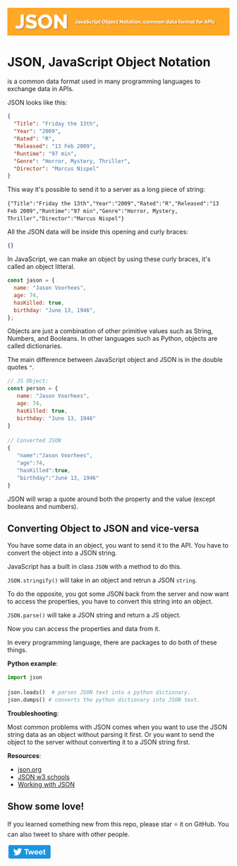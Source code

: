 ![json data format header](img/json.png)

# JSON, JavaScript Object Notation

is a common data format used in many programming languages to exchange data in APIs.

JSON looks like this:

```json
{
  "Title": "Friday the 13th",
  "Year": "2009",
  "Rated": "R",
  "Released": "13 Feb 2009",
  "Runtime": "97 min",
  "Genre": "Horror, Mystery, Thriller",
  "Director": "Marcus Nispel"
}
```

This way it's possible to send it to a server as a long piece of string:

`{"Title":"Friday the 13th","Year":"2009","Rated":"R","Released":"13 Feb 2009","Runtime":"97 min","Genre":"Horror, Mystery, Thriller","Director":"Marcus Nispel"}`

All the JSON data will be inside this opening and curly braces:

```json
{}
```

In JavaScript, we can make an object by using these curly braces, it's called an object litteral.

```js
const jason = {
  name: "Jason Voorhees",
  age: 74,
  hasKilled: true,
  birthday: "June 13, 1946",
};
```

Objects are just a combination of other primitive values such as String, Numbers, and Booleans. In other languages such as Python, objects are called dictionaries.

The main difference between JavaScript object and JSON is in the double quotes `"`.

```js
// JS Object:
const person = {
   name: "Jason Voorhees",
   age: 74,
   hasKilled: true,
   birthday: "June 13, 1946"
}

// Converted JSON
{
   "name":"Jason Voorhees",
   "age":74,
   "hasKilled":true,
   "birthday":"June 13, 1946"
}
```

JSON will wrap a quote around both the property and the value (except booleans and numbers).

## Converting Object to JSON and vice-versa

You have some data in an object, you want to send it to the API. You have to convert the object into a JSON string.

JavaScript has a built in class `JSON` with a method to do this.

`JSON.stringify()` will take in an object and retrun a JSON `string`.

To do the opposite, you got some JSON back from the server and now want to access the properties, you have to convert this string into an object.

`JSON.parse()` will take a JSON string and return a JS object.

Now you can access the properties and data from it.

In every programming language, there are packages to do both of these things.

**Python example**:

```python
import json

json.loads()  # parses JSON text into a python dictionary.
json.dumps() # converts the python dictionary into JSON text.
```

**Troubleshooting**:

Most common problems with JSON comes when you want to use the JSON string data as an object without parsing it first. Or you want to send the object to the server without converting it to a JSON string first.

**Resources**:

- [json.org](https://www.json.org/json-en.html)
- [JSON w3 schools](https://www.w3schools.com/js/js_json_intro.asp)
- [Working with JSON](https://developer.mozilla.org/en-US/docs/Learn/JavaScript/Objects/JSON)

## Show some love!

If you learned something new from this repo, please star ⭐ it on GitHub. You can also tweet to share with other people.

[![tweet](img/tweet.png)](https://twitter.com/intent/tweet?url=https://github.com/tamalweb/json&text=JSON%20explained%20in%20simple%20terms%20via%20@tamalweb)
